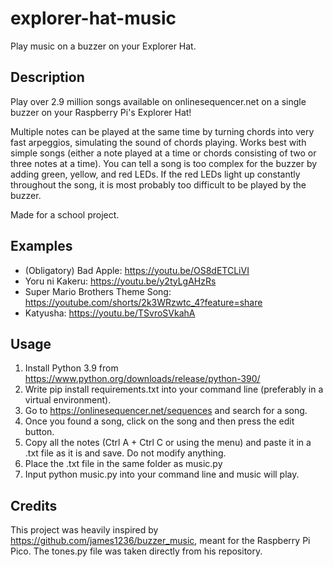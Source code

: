 # explorer-hat-music
Play music on a buzzer on your Explorer Hat.

## Description
Play over 2.9 million songs available on onlinesequencer.net on a single buzzer on your Raspberry Pi's Explorer Hat!

Multiple notes can be played at the same time by turning chords into very fast arpeggios, simulating the sound of chords playing. 
Works best with simple songs (either a note played at a time or chords consisting of two or three notes at a time). 
You can tell a song is too complex for the buzzer by adding green, yellow, and red LEDs. If the red LEDs light up constantly throughout the song, it is most probably too difficult to be played by the buzzer.

Made for a school project.

## Examples
- (Obligatory) Bad Apple: https://youtu.be/OS8dETCLiVI
- Yoru ni Kakeru: https://youtu.be/y2tyLgAHzRs
- Super Mario Brothers Theme Song: https://youtube.com/shorts/2k3WRzwtc_4?feature=share
- Katyusha: https://youtu.be/TSvroSVkahA

## Usage
1. Install Python 3.9 from https://www.python.org/downloads/release/python-390/
2. Write pip install requirements.txt into your command line (preferably in a virtual environment).
3. Go to https://onlinesequencer.net/sequences and search for a song.
4. Once you found a song, click on the song and then press the edit button.
5. Copy all the notes (Ctrl A + Ctrl C or using the menu) and paste it in a .txt file as it is and save. Do not modify anything.
6. Place the .txt file in the same folder as music.py
7. Input python music.py <file name here> into your command line and music will play.

## Credits
This project was heavily inspired by https://github.com/james1236/buzzer_music, meant for the Raspberry Pi Pico. The tones.py file was taken directly from his repository.
